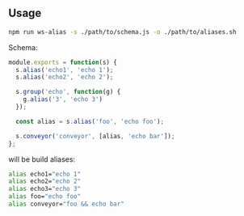 ## Usage

```bash
npm run ws-alias -s ./path/to/schema.js -o ./path/to/aliases.sh
```

Schema:
```js
module.exports = function(s) {
  s.alias('echo1', 'echo 1');
  s.alias('echo2', 'echo 2');

  s.group('echo', function(g) {
    g.alias('3', 'echo 3')
  });

  const alias = s.alias('foo', 'echo foo');

  s.conveyor('conveyor', [alias, 'echo bar']);
};
```

will be build aliases:
```bash
alias echo1="echo 1"
alias echo2="echo 2"
alias echo3="echo 3"
alias foo="echo foo"
alias conveyor="foo && echo bar"
```
